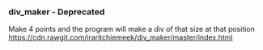 ### div_maker - Deprecated


Make 4 points and the program will make a div of that size at that position
https://cdn.rawgit.com/iraritchiemeek/div_maker/master/index.html
